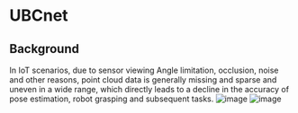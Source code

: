 # UBCnet
## Background
In IoT scenarios, due to sensor viewing Angle limitation, occlusion, noise and other reasons, point cloud data is generally missing and sparse and uneven in a wide range, which directly leads to a decline in the accuracy of pose estimation, robot grasping and subsequent tasks.
![image](https://github.com/user-attachments/assets/da9c40d3-e053-4425-abb4-13faaee85402)
![image](https://github.com/user-attachments/assets/c04bdb2d-c729-4d60-b98d-64869d1b90bb)
